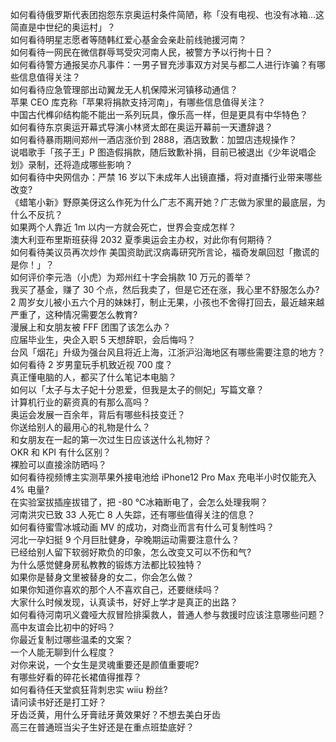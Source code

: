 如何看待俄罗斯代表团抱怨东京奥运村条件简陋，称「没有电视、也没有冰箱…这简直是中世纪的奥运村」？  
如何看待明星志愿者等随韩红爱心基金会亲赴前线驰援河南？  
如何看待一网民在微信群辱骂受灾河南人民，被警方予以行拘十日？  
如何看待警方通报吴亦凡事件：一男子冒充涉事双方对吴与都二人进行诈骗？有哪些信息值得关注？  
如何看待应急管理部出动翼龙无人机保障米河镇移动通信？  
苹果 CEO 库克称「苹果将捐款支持河南」，有哪些信息值得关注？  
中国古代榫卯结构能不能出一系列玩具，像乐高一样，但是更具有中华特色？  
如何看待东京奥运开幕式导演小林贤太郎在奥运开幕前一天遭辞退？  
如何看待暴雨期间郑州一酒店涨价到 2888，酒店致歉：加盟店违规操作？  
说唱歌手「孩子王」P 图造假捐款，随后致歉补捐，目前已被退出《少年说唱企划》录制，还将造成哪些影响？  
如何看待中央网信办：严禁 16 岁以下未成年人出镜直播，将对直播行业带来哪些改变?  
《蜡笔小新》野原美伢这么作死为什么广志不离开她？广志做为家里的最底层，为什么不反抗？  
如果两个人靠近 1m 以内一方就会死亡，世界会变成怎样？  
澳大利亚布里斯班获得 2032 夏季奥运会主办权，对此你有何期待？  
如何看待美议员再次炒作 美国资助武汉病毒研究所言论，福奇发飙回怼「撒谎的是你！」？  
如何评价李元浩（小虎）为郑州红十字会捐款 10 万元的善举？  
我买了基金，赚了 30 个点，然后我卖了，但是它还在涨，我心里不舒服怎么办?  
2 周岁女儿被小五六个月的妹妹打，制止无果，小孩也不舍得打回去，最近越来越严重了，这种情况需要怎么教育?  
漫展上和女朋友被 FFF 团围了该怎么办？  
应届毕业生，央企入职 5 天想辞职，会后悔吗？  
台风「烟花」升级为强台风且将近上海，江浙沪沿海地区有哪些需要注意的地方？  
如何看待 2 岁男童玩手机致近视 700 度？  
真正懂电脑的人，都买了什么笔记本电脑？  
如何以「太子与太子妃十分恩爱，但我是太子的侧妃」写篇文章？  
计算机行业的薪资真的有那么高吗？  
奥运会发展一百余年，背后有哪些科技变迁？  
你送给别人的最用心的礼物是什么？  
和女朋友在一起的第一次过生日应该送什么礼物好？  
OKR 和 KPI 有什么区别？  
裸脸可以直接涂防晒吗？  
如何看待视频博主实测苹果外接电池给 iPhone12 Pro Max 充电半小时仅能充入 4% 电量?  
在实验室拔插座拔错了，把 -80 ℃冰箱断电了，会怎么处理我啊？  
河南洪灾已致 33 人死亡 8 人失踪，还有哪些值得关注的信息？  
如何看待蜜雪冰城动画 MV 的成功，对商业而言有什么可复制性吗？  
河北一孕妇挺 9 个月巨肚健身，孕晚期运动需要注意什么？  
已经给别人留下软弱好欺负的印象，怎么改变又可以不伤和气?  
为什么感觉健身房私教教的锻炼方法都比较独特？  
如果你是替身文里被替身的女二，你会怎么做？  
如果你知道你喜欢的那个人不喜欢自己，还要继续吗？  
大家什么时候发现，认真读书，好好上学才是真正的出路？  
如何看待河南巩义聋哑大叔冒险排渠救人，普通人参与救援时应该注意哪些问题？  
高中友谊会比初中的好吗？  
你最近复制过哪些温柔的文案？  
一个人能无聊到什么程度？  
对你来说，一个女生是灵魂重要还是颜值重要呢?  
有哪些好看的碎花长裙值得推荐？  
如何看待任天堂疯狂背刺忠实 wiiu 粉丝?  
请问读书好还是打工好？  
牙齿泛黄，用什么牙膏祛牙黄效果好？不想去美白牙齿  
高三在普通班当尖子生好还是在重点班垫底好？  
